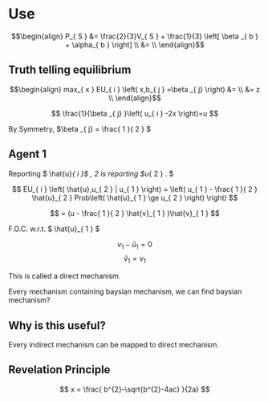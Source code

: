 

# Use

$$\begin{align}
P_{ S }  &= \frac{2}{3}V_{ S } + \frac{1}{3} \left[ \beta _{ b } + \alpha_{ b }  \right]  \\
 &=  \\
\end{align}$$

## Truth telling equilibrium

$$\begin{align}
max_{ x } EU_{ i } \left( x,b_{ j } =\beta _{ j}  \right)  &=  \\
 &= z \\
\end{align}$$

$$ \frac{1}{\beta _{ j} }\left( u_{ i } -2x \right)=u $$

By Symmetry, $\beta _{ j} = \frac{ 1 }{ 2 } $

## Agent 1
Reporting $ \hat{u}_{ i }$ , 2 is reporting $u_{ 2 } . $  

$$ EU_{ i } \left( \hat{u},u_{ 2 } | u_{ 1 }  \right) = \left( u_{ 1 } - \frac{ 1 }{ 2 } \hat{u}_{ 2 } Prob\left( \hat{u}_{ 1 } \ge u_{ 2 }  \right)  \right)  $$ 

$$ = (u - \frac{ 1 }{ 2 } \hat{v}_{ 1 } )\hat{v}_{ 1 }  $$ 

F.O.C. w.r.t. $ \hat{u}_{ 1 }  $ 

$$ v_{ 1 } - \hat{u}_{ 1 } = 0  $$ 
$$ \hat{v}_{ 1 } =v_{ 1 }  $$ 

This is called a direct mechanism.

Every mechanism containing baysian mechanism, we can find baysian mechanism?

## Why is this useful?
Every indirect mechanism can be mapped to direct mechanism.

## Revelation Principle


$$ x = \frac{ b^{2}-\sqrt{b^{2}-4ac} }{2a}  $$ 

